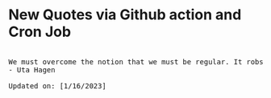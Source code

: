 # New Quotes via Github action and Cron Job

<pre>
<!-- #quote -->
We must overcome the notion that we must be regular. It robs you of the chance to be extraordinary and leads you to the mediocre.
- Uta Hagen

Updated on: [1/16/2023]
<!-- #quoteEnd -->
</pre>
